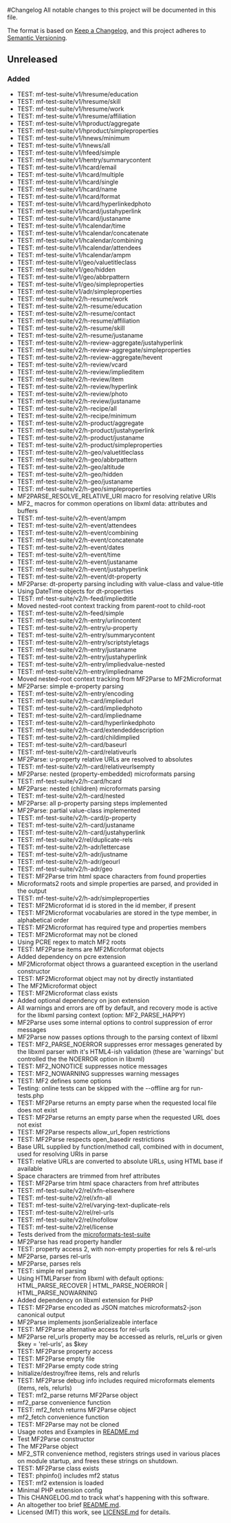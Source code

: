 #Changelog
All notable changes to this project will be documented in this file.

The format is based on [Keep a Changelog](https://keepachangelog.com/en/1.0.0/), and this project adheres to [Semantic Versioning](https://semver.org/spec/v2.0.0.html).

## Unreleased

### Added
- TEST: mf-test-suite/v1/hresume/education
- TEST: mf-test-suite/v1/hresume/skill
- TEST: mf-test-suite/v1/hresume/work
- TEST: mf-test-suite/v1/hresume/affiliation
- TEST: mf-test-suite/v1/hproduct/aggregate
- TEST: mf-test-suite/v1/hproduct/simpleproperties
- TEST: mf-test-suite/v1/hnews/minimum
- TEST: mf-test-suite/v1/hnews/all
- TEST: mf-test-suite/v1/hfeed/simple
- TEST: mf-test-suite/v1/hentry/summarycontent
- TEST: mf-test-suite/v1/hcard/email
- TEST: mf-test-suite/v1/hcard/multiple
- TEST: mf-test-suite/v1/hcard/single
- TEST: mf-test-suite/v1/hcard/name
- TEST: mf-test-suite/v1/hcard/format
- TEST: mf-test-suite/v1/hcard/hyperlinkedphoto
- TEST: mf-test-suite/v1/hcard/justahyperlink
- TEST: mf-test-suite/v1/hcard/justaname
- TEST: mf-test-suite/v1/hcalendar/time
- TEST: mf-test-suite/v1/hcalendar/concatenate
- TEST: mf-test-suite/v1/hcalendar/combining
- TEST: mf-test-suite/v1/hcalendar/attendees
- TEST: mf-test-suite/v1/hcalendar/ampm
- TEST: mf-test-suite/v1/geo/valuetitleclass
- TEST: mf-test-suite/v1/geo/hidden
- TEST: mf-test-suite/v1/geo/abbrpattern
- TEST: mf-test-suite/v1/geo/simpleproperties
- TEST: mf-test-suite/v1/adr/simpleproperties
- TEST: mf-test-suite/v2/h-resume/work
- TEST: mf-test-suite/v2/h-resume/education
- TEST: mf-test-suite/v2/h-resume/contact
- TEST: mf-test-suite/v2/h-resume/affiliation
- TEST: mf-test-suite/v2/h-resume/skill
- TEST: mf-test-suite/v2/h-resume/justaname
- TEST: mf-test-suite/v2/h-review-aggregate/justahyperlink
- TEST: mf-test-suite/v2/h-review-aggregate/simpleproperties
- TEST: mf-test-suite/v2/h-review-aggregate/hevent
- TEST: mf-test-suite/v2/h-review/vcard
- TEST: mf-test-suite/v2/h-review/implieditem
- TEST: mf-test-suite/v2/h-review/item
- TEST: mf-test-suite/v2/h-review/hyperlink
- TEST: mf-test-suite/v2/h-review/photo
- TEST: mf-test-suite/v2/h-review/justaname
- TEST: mf-test-suite/v2/h-recipe/all
- TEST: mf-test-suite/v2/h-recipe/minimum
- TEST: mf-test-suite/v2/h-product/aggregate
- TEST: mf-test-suite/v2/h-product/justahyperlink
- TEST: mf-test-suite/v2/h-product/justaname
- TEST: mf-test-suite/v2/h-product/simpleproperties
- TEST: mf-test-suite/v2/h-geo/valuetitleclass
- TEST: mf-test-suite/v2/h-geo/abbrpattern
- TEST: mf-test-suite/v2/h-geo/altitude
- TEST: mf-test-suite/v2/h-geo/hidden
- TEST: mf-test-suite/v2/h-geo/justaname
- TEST: mf-test-suite/v2/h-geo/simpleproperties
- MF2PARSE_RESOLVE_RELATIVE_URI macro for resolving relative URIs
- MF2_ macros for common operations on libxml data: attributes and buffers
- TEST: mf-test-suite/v2/h-event/ampm
- TEST: mf-test-suite/v2/h-event/attendees
- TEST: mf-test-suite/v2/h-event/combining
- TEST: mf-test-suite/v2/h-event/concatenate
- TEST: mf-test-suite/v2/h-event/dates
- TEST: mf-test-suite/v2/h-event/time
- TEST: mf-test-suite/v2/h-event/justaname
- TEST: mf-test-suite/v2/h-event/justahyperlink
- TEST: mf-test-suite/v2/h-event/dt-property
- MF2Parse: dt-property parsing including with value-class and value-title
- Using DateTime objects for dt-properties
- TEST: mf-test-suite/v2/h-feed/impliedtitle
- Moved nested-root context tracking from parent-root to child-root
- TEST: mf-test-suite/v2/h-feed/simple
- TEST: mf-test-suite/v2/h-entry/urlincontent
- TEST: mf-test-suite/v2/h-entry/u-property
- TEST: mf-test-suite/v2/h-entry/summarycontent
- TEST: mf-test-suite/v2/h-entry/scriptstyletags
- TEST: mf-test-suite/v2/h-entry/justaname
- TEST: mf-test-suite/v2/h-entry/justahyperlink
- TEST: mf-test-suite/v2/h-entry/impliedvalue-nested
- TEST: mf-test-suite/v2/h-entry/impliedname
- Moved nested-root context tracking from MF2Parse to MF2Microformat
- MF2Parse: simple e-property parsing
- TEST: mf-test-suite/v2/h-entry/encoding
- TEST: mf-test-suite/v2/h-card/impliedurl
- TEST: mf-test-suite/v2/h-card/impliedphoto
- TEST: mf-test-suite/v2/h-card/impliedname
- TEST: mf-test-suite/v2/h-card/hyperlinkedphoto
- TEST: mf-test-suite/v2/h-card/extendeddescription
- TEST: mf-test-suite/v2/h-card/childimplied
- TEST: mf-test-suite/v2/h-card/baseurl
- TEST: mf-test-suite/v2/h-card/relativeurls
- MF2Parse: u-property relative URLs are resolved to absolutes
- TEST: mf-test-suite/v2/h-card/relativeurlsempty
- MF2Parse: nested (property-embedded) microformats parsing
- TEST: mf-test-suite/v2/h-card/hcard
- MF2Parse: nested (children) microformats parsing
- TEST: mf-test-suite/v2/h-card/nested
- MF2Parse: all p-property parsing steps implemented
- MF2Parse: partial value-class implemented
- TEST: mf-test-suite/v2/h-card/p-property
- TEST: mf-test-suite/v2/h-card/justaname
- TEST: mf-test-suite/v2/h-card/justahyperlink
- TEST: mf-test-suite/v2/rel/duplicate-rels
- TEST: mf-test-suite/v2/h-adr/lettercase
- TEST: mf-test-suite/v2/h-adr/justname
- TEST: mf-test-suite/v2/h-adr/geourl
- TEST: mf-test-suite/v2/h-adr/geo
- TEST: MF2Parse trim html space characters from found properties
- Microformats2 roots and simple properties are parsed, and provided in the output
- TEST: mf-test-suite/v2/h-adr/simpleproperties
- TEST: MF2Microformat id is stored in the id member, if present
- TEST: MF2Microformat vocabularies are stored in the type member, in alphabetical order
- TEST: MF2Microformat has required type and properties members
- TEST: MF2Microformat may not be cloned
- Using PCRE regex to match MF2 roots
- TEST: MF2Parse items are MF2Microformat objects
- Added dependency on pcre extension
- MF2Microformat object throws a guaranteed exception in the userland constructor
- TEST: MF2Microformat object may not by directly instantiated
- The MF2Microformat object
- TEST: MF2Microformat class exists
- Added optional dependency on json extension
- All warnings and errors are off by default, and recovery mode is active for the libxml parsing context (option: MF2_PARSE_HAPPY)
- MF2Parse uses some internal options to control suppression of error messages
- MF2Parse now passes options through to the parsing context of libxml
- TEST: MF2_PARSE_NOERROR suppresses error messages generated by the libxml parser with it's HTML4-ish validation (these are 'warnings' but controlled the the NOERROR option in libxml)
- TEST: MF2_NONOTICE suppresses notice messages
- TEST: MF2_NOWARNING suppresses warning messages
- TEST: MF2 defines some options
- Testing: online tests can be skipped with the --offline arg for run-tests.php
- TEST: MF2Parse returns an empty parse when the requested local file does not exist
- TEST: MF2Parse returns an empty parse when the requested URL does not exist
- TEST: MF2Parse respects allow_url_fopen restrictions
- TEST: MF2Parse respects open_basedir restrictions
- Base URL supplied by function/method call, combined with <base> in document, used for resolving URIs in parse
- TEST: relative URLs are converted to absolute URLs, using HTML base if available
- Space characters are trimmed from href attributes
- TEST: MF2Parse trim html space characters from href attributes
- TEST: mf-test-suite/v2/rel/xfn-elsewhere
- TEST: mf-test-suite/v2/rel/xfn-all
- TEST: mf-test-suite/v2/rel/varying-text-duplicate-rels
- TEST: mf-test-suite/v2/rel/rel-urls
- TEST: mf-test-suite/v2/rel/nofollow
- TEST: mf-test-suite/v2/rel/license
- Tests derived from the [microformats-test-suite](https://github.com/microformats/tests)
- MF2Parse has read property handler
- TEST: property access 2, with non-empty properties for rels & rel-urls
- MF2Parse, parses rel-urls
- MF2Parse, parses rels
- TEST: simple rel parsing
- Using HTMLParser from libxml with default options: HTML_PARSE_RECOVER | HTML_PARSE_NOERROR | HTML_PARSE_NOWARNING
- Added dependency on libxml extension for PHP
- TEST: MF2Parse encoded as JSON matches microformats2-json canonical output
- MF2Parse implements jsonSerializeable interface
- TEST: MF2Parse alternative access for rel-urls
- MF2Parse rel_urls property may be accessed as relurls, rel_urls or given $key = 'rel-urls', as $key
- TEST: MF2Parse property access
- TEST: MF2Parse empty file
- TEST: MF2Parse empty code string
- Initialize/destroy/free items, rels and relurls
- TEST: MF2Parse debug info includes required microformats elements (items, rels, relurls)
- TEST: mf2_parse returns MF2Parse object
- mf2_parse convenience function
- TEST: mf2_fetch returns MF2Parse object
- mf2_fetch convenience function
- TEST: MF2Parse may not be cloned
- Usage notes and Examples in [README.md](README.md)
- Test MF2Parse constructor
- The MF2Parse object
- MF2_STR convenience method, registers strings used in various places on module startup, and frees these strings on shutdown.
- TEST: MF2Parse class exists
- TEST: phpinfo() includes mf2 status
- TEST: mf2 extension is loaded
- Minimal PHP extension config
- This CHANGELOG.md to track what's happening with this software.
- An altogether too brief [README.md](README.md).
- Licensed (MIT) this work, see [LICENSE.md](LICENSE.md) for details.
